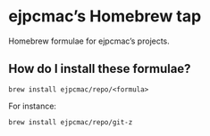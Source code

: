 # ejpcmac’s Homebrew tap

Homebrew formulae for ejpcmac’s projects.

## How do I install these formulae?

    brew install ejpcmac/repo/<formula>

For instance:

    brew install ejpcmac/repo/git-z
